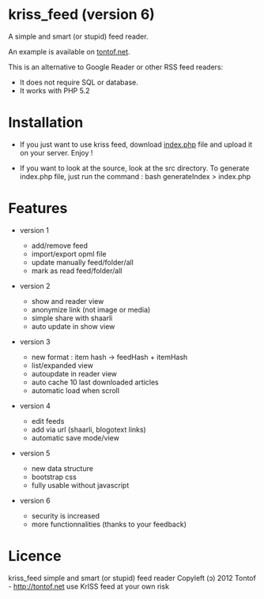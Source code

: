 kriss_feed (version 6)
======================

A simple and smart (or stupid) feed reader.

An example is available on [tontof.net](http://tontof.net/feed).

This is an alternative to Google Reader or other RSS feed readers:
- It does not require SQL or database.
- It works with PHP 5.2

Installation
============
* If you just want to use kriss feed, download [index.php](https://raw.github.com/tontof/kriss_feed/master/index.php) file and upload it
on your server. Enjoy !

* If you want to look at the source, look at the src directory.
To generate index.php file, just run the command :
bash generateIndex > index.php

Features
========
* version 1
  * add/remove feed
  * import/export opml file
  * update manually feed/folder/all
  * mark as read feed/folder/all

* version 2
  * show and reader view
  * anonymize link (not image or media)
  * simple share with shaarli
  * auto update in show view

* version 3
  * new format : item hash -> feedHash + itemHash
  * list/expanded view
  * autoupdate in reader view
  * auto cache 10 last downloaded articles
  * automatic load when scroll

* version 4
  * edit feeds
  * add via url (shaarli, blogotext links)
  * automatic save mode/view

* version 5
  * new data structure
  * bootstrap css
  * fully usable without javascript

* version 6
  * security is increased
  * more functionnalities (thanks to your feedback)

Licence
=======
kriss_feed simple and smart (or stupid) feed reader
Copyleft (ɔ) 2012 Tontof - http://tontof.net
use KrISS feed at your own risk

